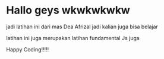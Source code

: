 # Hallo geys wkwkwkwkw

jadi latihan ini dari mas Dea Afrizal jadi kalian juga bisa belajar

latihan ini juga merupakan latihan fundamental Js juga

Happy Coding!!!!!
